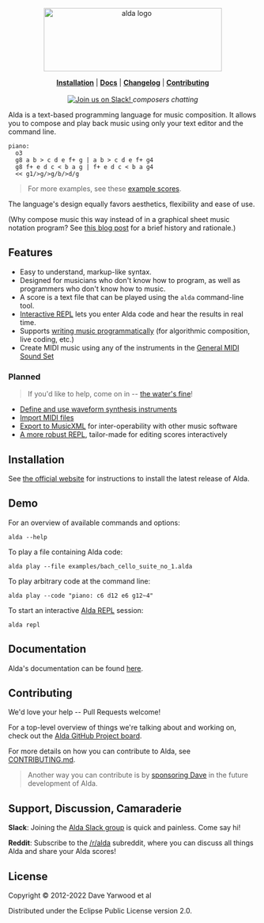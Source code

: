 <p align="center">
  <a href="http://alda.io">
    <img src="alda-logo-horizontal.svg"
         alt="alda logo"
         width=360
         height=128>
  </a>

  <p align="center">
  <b><a href="#installation">Installation</a></b>
  |
  <b><a href="doc/index.md">Docs</a></b>
  |
  <b><a href="CHANGELOG.md">Changelog</a></b>
  |
  <b><a href="#contributing">Contributing</a></b>

  <br>
  <br>

  <a href="http://slack.alda.io">
  <img src="http://slack.alda.io/badge.svg" alt="Join us on Slack!">
  </a>
  <i>composers chatting</i>
  </p>
</p>

Alda is a text-based programming language for music composition. It allows you
to compose and play back music using only your text editor and the command line.

```alda
piano:
  o3
  g8 a b > c d e f+ g | a b > c d e f+ g4
  g8 f+ e d c < b a g | f+ e d c < b a g4
  << g1/>g/>g/b/>d/g
```

> For more examples, see these [example scores](./examples/).

The language's design equally favors aesthetics, flexibility and ease of use.

(Why compose music this way instead of in a graphical sheet music notation
program? See [this blog post][alda-blog-post] for a brief history and
rationale.)

[alda-blog-post]: https://blog.djy.io/alda-a-manifesto-and-gentle-introduction/

## Features

* Easy to understand, markup-like syntax.
* Designed for musicians who don't know how to program, as well as programmers
  who don't know how to music.
* A score is a text file that can be played using the `alda` command-line tool.
* [Interactive REPL](doc/alda-repl.md) lets you enter Alda code and hear the
  results in real time.
* Supports [writing music
  programmatically](doc/writing-music-programmatically.md) (for algorithmic
  composition, live coding, etc.)
* Create MIDI music using any of the instruments in the [General MIDI Sound
  Set][gm-sound-set]

[gm-sound-set]: http://www.midi.org/techspecs/gm1sound.php

### Planned

> If you'd like to help, come on in -- [the water's fine](#contributing)!

* [Define and use waveform synthesis instruments](https://github.com/alda-lang/alda/issues/100)
* [Import MIDI files](https://github.com/alda-lang/alda-core/issues/25)
* [Export to MusicXML](https://github.com/alda-lang/alda-core/issues/3) for inter-operability with other music software
* [A more robust REPL](https://github.com/alda-lang/alda-client-java/issues/2), tailor-made for editing scores interactively

## Installation

See [the official website][alda-install] for instructions to install the latest
release of Alda.

[alda-install]: https://alda.io/install

## Demo

For an overview of available commands and options:

    alda --help

To play a file containing Alda code:

    alda play --file examples/bach_cello_suite_no_1.alda

To play arbitrary code at the command line:

    alda play --code "piano: c6 d12 e6 g12~4"

To start an interactive [Alda REPL](doc/alda-repl.md) session:

    alda repl

## Documentation

Alda's documentation can be found [here](doc/index.md).

## Contributing

We'd love your help -- Pull Requests welcome!

For a top-level overview of things we're talking about and working on, check out
the [Alda GitHub Project board][gh-project].

For more details on how you can contribute to Alda, see [CONTRIBUTING.md](CONTRIBUTING.md).

> Another way you can contribute is by [sponsoring Dave][gh-sponsor] in the
> future development of Alda.

[gh-org]: https://github.com/alda-lang
[gh-project]: https://github.com/orgs/alda-lang/projects/1
[gh-sponsor]: https://github.com/sponsors/daveyarwood

## Support, Discussion, Camaraderie

**Slack**: Joining the [Alda Slack group](https://slack.alda.io) is quick and
painless. Come say hi!

**Reddit**: Subscribe to the [/r/alda](https://www.reddit.com/r/alda/)
subreddit, where you can discuss all things Alda and share your Alda scores!

## License

Copyright © 2012-2022 Dave Yarwood et al

Distributed under the Eclipse Public License version 2.0.
